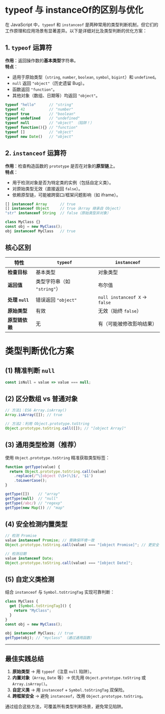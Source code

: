 # typeof 与 instanceOf的区别与优化
在 JavaScript 中，`typeof` 和 `instanceof` 是两种常用的类型判断机制，但它们的工作原理和应用场景有显著差异。以下是详细对比及类型判断的优化方案：


## **1. `typeof` 运算符**
**作用**：返回操作数的**基本类型**字符串。  
**特点**：
- 适用于原始类型（`string`, `number`, `boolean`, `symbol`, `bigint`）和 `undefined`。
- `null` 返回 `"object"`（历史遗留 Bug）。
- 函数返回 `"function"`。
- 其他对象（数组、日期等）均返回 `"object"`。

```javascript
typeof "hello"      // "string"
typeof 42           // "number"
typeof true         // "boolean"
typeof undefined    // "undefined"
typeof null         // "object" （陷阱！）
typeof function(){} // "function"
typeof []           // "object"
typeof new Date()   // "object"
```



## **2. `instanceof` 运算符**
**作用**：检查构造函数的 `prototype` 是否在对象的**原型链**上。  
**特点**：
- 用于检测对象是否为特定类的实例（包括自定义类）。
- 对原始类型无效（直接返回 `false`）。
- 依赖原型链，可能被跨窗口/框架问题影响（如 iframe）。

```javascript
[] instanceof Array      // true
[] instanceof Object     // true（Array 继承自 Object）
"str" instanceof String  // false（原始类型非对象）

class MyClass {}
const obj = new MyClass();
obj instanceof MyClass   // true
```



## **核心区别**
| **特性**         | `typeof`                      | `instanceof`                  |
|------------------|-------------------------------|-------------------------------|
| **检查目标**     | 基本类型                      | 对象类型                      |
| **返回值**       | 类型字符串（如 `"string"`）   | 布尔值                        |
| **处理 `null`**  | 错误返回 `"object"`           | `null instanceof X` → `false` |
| **原始类型**     | 有效                          | 无效（始终 `false`）          |
| **原型链依赖**   | 无                            | 有（可能被修改影响结果）      |



# **类型判断优化方案**
## (1) 精准判断 `null`
```javascript
const isNull = value => value === null;
```

## (2) 区分数组 vs 普通对象
```javascript
// 方法1：ES6 Array.isArray()
Array.isArray([]); // true

// 方法2：利用 Object.prototype.toString
Object.prototype.toString.call([]); // "[object Array]"
```

## (3) 通用类型检测（推荐）
使用 `Object.prototype.toString` 精准获取类型标签：

```javascript
function getType(value) {
  return Object.prototype.toString.call(value)
    .replace(/^\[object (\S+)\]$/, '$1')
    .toLowerCase();
}

getType([])    // "array"
getType(null)  // "null"
getType(/abc/) // "regexp"
getType(new Map()) // "map"
```

## (4) 安全检测内置类型
```javascript
// 检测 Promise
value instanceof Promise; // 需确保环境一致
Object.prototype.toString.call(value) === "[object Promise]"; // 更安全

// 检测日期
value instanceof Date;
Object.prototype.toString.call(value) === "[object Date]";
```

## (5) 自定义类检测
结合 `instanceof` 与 `Symbol.toStringTag` 实现可靠判断：
```javascript
class MyClass {
  get [Symbol.toStringTag]() {
    return "MyClass";
  }
}
const obj = new MyClass();

obj instanceof MyClass; // true
getType(obj); // "myclass" （通过通用函数）
```

---

## **最佳实践总结**
1. **原始类型** → 用 `typeof`（注意 `null` 陷阱）。
2. **内置对象**（`Array`, `Date` 等）→ 优先用 `Object.prototype.toString` 或 `Array.isArray()`。
3. **自定义类** → 用 `instanceof` + `Symbol.toStringTag` 双保险。
4. **跨框架安全** → 避免 `instanceof`，改用 `Object.prototype.toString`。

通过组合这些方法，可覆盖所有类型判断场景，避免常见陷阱。
